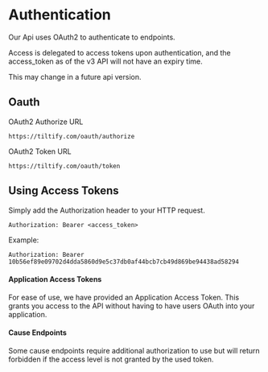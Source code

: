 # Authentication

Our Api uses OAuth2 to authenticate to endpoints.

Access is delegated to access tokens upon authentication, and the access_token
as of the v3 API will not have an expiry time.

This may change in a future api version.

## Oauth

OAuth2 Authorize URL

```
https://tiltify.com/oauth/authorize
```

OAuth2 Token URL

```
https://tiltify.com/oauth/token
```

## Using Access Tokens

Simply add the Authorization header to your HTTP request.

```
Authorization: Bearer <access_token>
```

Example:

```
Authorization: Bearer 10b56ef89e09702d4dda5860d9e5c37db0af44bcb7cb49d869be94438ad58294
```

#### Application Access Tokens

For ease of use, we have provided an Application Access Token. This grants you
access to the API without having to have users OAuth into your application.


#### Cause Endpoints
Some cause endpoints require additional authorization to use but will return forbidden if the access level is not granted by the used token.
